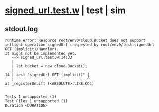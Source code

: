 # [signed_url.test.w](../../../../../../examples/tests/sdk_tests/bucket/signed_url.test.w) | test | sim

## stdout.log
```log
runtime error: Resource root/env0/cloud.Bucket does not support inflight operation signedUrl (requested by root/env0/test:signedUrl GET (implicit)/Handler).
It might not be implemented yet.
   --> signed_url.test.w:14:33
   | 
   | let bucket = new cloud.Bucket();
   | 
14 | test "signedUrl GET (implicit)" {
   |                                 ^
at _registerOnLift (<ABSOLUTE>:LINE:COL)
 
 
Tests 1 unsupported (1)
Test Files 1 unsupported (1)
Duration <DURATION>
```

